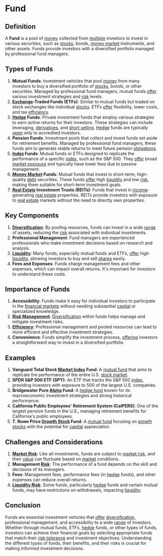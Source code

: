 # Fund

## Definition
A **Fund** is a pool of [money](../m/money.md) collected from [multiple](../m/multiple.md) investors to invest in various securities, such as [stocks](../s/stock.md), bonds, [money market](../m/money_market.md) instruments, and other assets. Funds provide investors with a diversified portfolio managed by professional fund managers.

## Types of Funds
1. **Mutual Funds**: Investment vehicles that pool [money](../m/money.md) from many investors to buy a diversified portfolio of [stocks](../s/stock.md), bonds, or other securities. Managed by professional fund managers, mutual funds [offer](../o/offer.md) various investment strategies and [risk](../r/risk.md) levels.
2. **[Exchange](../e/exchange.md)-Traded Funds (ETFs)**: Similar to mutual funds but traded on stock exchanges like individual [stocks](../s/stock.md). ETFs [offer](../o/offer.md) flexibility, lower costs, and tax [efficiency](../e/efficiency.md).
3. **[Hedge](../h/hedge.md) Funds**: Private investment funds that employ various strategies to earn active returns for their investors. These strategies can include leveraging, [derivatives](../d/derivatives.md), and [short selling](../s/short_selling.md). [Hedge](../h/hedge.md) funds are typically [open](../o/open.md) only to accredited investors.
4. **Pension Funds**: Investment pools that collect and invest funds set aside for retirement benefits. Managed by professional fund managers, these funds aim to generate stable returns to meet future pension [obligations](../o/obligation.md).
5. **[Index](../i/index.md) Funds**: Mutual funds or ETFs designed to replicate the performance of a specific [index](../i/index.md), such as the S&P 500. They [offer](../o/offer.md) broad [market exposure](../m/market_exposure.md) and typically have lower fees due to passive management.
6. **[Money Market](../m/money_market.md) Funds**: Mutual funds that invest in short-term, high-quality [debt](../d/debt.md) securities. These funds [offer](../o/offer.md) high [liquidity](../l/liquidity.md) and low [risk](../r/risk.md), making them suitable for short-term investment goals.
7. **[Real Estate](../r/real_estate.md) Investment Trusts (REITs)**: Funds that invest in [income](../i/income.md)-generating [real estate](../r/real_estate.md) properties. REITs provide investors with exposure to [real estate](../r/real_estate.md) markets without the need to directly own properties.

## Key Components
1. **[Diversification](../d/diversification.md)**: By pooling resources, funds can invest in a wide [range](../r/range.md) of assets, reducing the [risk](../r/risk.md) associated with individual investments.
2. **Professional Management**: Fund managers are experienced professionals who make investment decisions based on research and analysis.
3. **[Liquidity](../l/liquidity.md)**: Many funds, especially mutual funds and ETFs, [offer](../o/offer.md) high [liquidity](../l/liquidity.md), allowing investors to buy and sell [shares](../s/shares.md) easily.
4. **Fees and Expenses**: Funds charge management fees and other expenses, which can impact overall returns. It's important for investors to understand these costs.

## Importance of Funds
1. **Accessibility**: Funds make it easy for individual investors to participate in the [financial markets](../f/financial_market.md) without needing substantial [capital](../c/capital.md) or specialized knowledge.
2. **[Risk Management](../r/risk_management.md)**: [Diversification](../d/diversification.md) within funds helps manage and mitigate investment risks.
3. **[Efficiency](../e/efficiency.md)**: Professional management and pooled resources can lead to more efficient and effective investment strategies.
4. **Convenience**: Funds simplify the investment process, [offering](../o/offering.md) investors a straightforward way to invest in a diversified portfolio.

## Examples
1. **Vanguard Total Stock [Market Index](../m/market_index.md) Fund**: A [mutual fund](../m/mutual_fund.md) that aims to replicate the performance of the entire U.S. [stock market](../s/stock_market.md).
2. **SPDR S&P 500 ETF (SPY)**: An ETF that tracks the S&P 500 [index](../i/index.md), providing investors with exposure to 500 of the largest U.S. companies.
3. **Bridgewater Pure [Alpha](../a/alpha.md) Fund**: A [hedge fund](../h/hedge_fund.md) known for its macroeconomic investment strategies and strong historical performance.
4. **California Public Employees' Retirement System (CalPERS)**: One of the largest pension funds in the U.S., managing retirement benefits for California's public employees.
5. **T. Rowe Price [Growth Stock](../g/growth_stock.md) Fund**: A [mutual fund](../m/mutual_fund.md) focusing on [growth stocks](../g/growth_stocks.md) with the potential for [capital](../c/capital.md) appreciation.

## Challenges and Considerations
1. **[Market Risk](../m/market_risk.md)**: Like all investments, funds are subject to [market risk](../m/market_risk.md), and their [value](../v/value.md) can fluctuate based on [market](../m/market.md) conditions.
2. **Management [Risk](../r/risk.md)**: The performance of a fund depends on the skill and decisions of its managers.
3. **Fees**: Management fees, performance fees (in [hedge](../h/hedge.md) funds), and other expenses can reduce overall returns.
4. **[Liquidity Risk](../l/liquidity_risk.md)**: Some funds, particularly [hedge](../h/hedge.md) funds and certain mutual funds, may have restrictions on withdrawals, impacting [liquidity](../l/liquidity.md).

## Conclusion
Funds are essential investment vehicles that [offer](../o/offer.md) [diversification](../d/diversification.md), professional management, and accessibility to a wide [range](../r/range.md) of investors. Whether through mutual funds, ETFs, [hedge](../h/hedge.md) funds, or other types of funds, investors can achieve their financial goals by selecting appropriate funds that match their [risk tolerance](../r/risk_tolerance.md) and investment objectives. Understanding the different types of funds, their benefits, and their risks is crucial for making informed investment decisions.
